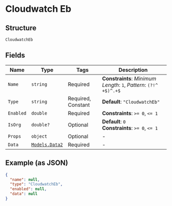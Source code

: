 
# Cloudwatch Eb

## Structure

`CloudwatchEb`

## Fields

| Name | Type | Tags | Description |
|  --- | --- | --- | --- |
| `Name` | `string` | Required | **Constraints**: *Minimum Length*: `1`, *Pattern*: `(?!^ +$)^.+$` |
| `Type` | `string` | Required, Constant | **Default**: `"CloudwatchEb"` |
| `Enabled` | `double` | Required | **Constraints**: `>= 0`, `<= 1` |
| `IsOrg` | `double?` | Optional | **Default**: `0`<br>**Constraints**: `>= 0`, `<= 1` |
| `Props` | `object` | Optional | - |
| `Data` | [`Models.Data2`](../../doc/models/data-2.md) | Required | - |

## Example (as JSON)

```json
{
  "name": null,
  "type": "CloudwatchEb",
  "enabled": null,
  "data": null
}
```

